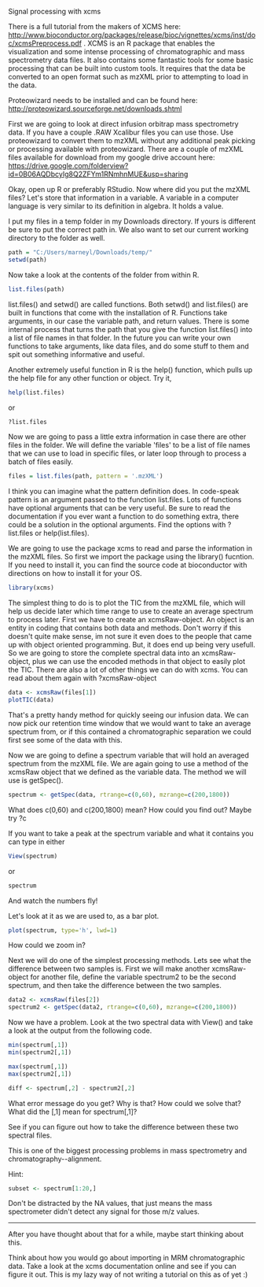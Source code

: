 Signal processing with xcms

There is a full tutorial from the makers of XCMS here: http://www.bioconductor.org/packages/release/bioc/vignettes/xcms/inst/doc/xcmsPreprocess.pdf .  XCMS is an R package that enables the visualization and some intense processing of chromatographic and mass spectrometry data files. It also contains some fantastic tools for some basic processing that can be built into custom tools. It requires that the data be converted to an open format such as mzXML prior to attempting to load in the data.

Proteowizard needs to be installed and can be found here: http://proteowizard.sourceforge.net/downloads.shtml

First we are going to look at direct infusion orbitrap mass spectrometry data. If you have a couple .RAW Xcalibur files you can use those. Use proteowizard to convert them to mzXML without any additional peak picking or processing available with proteowizard. There are a couple of mzXML files available for download from my google drive account here: https://drive.google.com/folderview?id=0B06AQDbcyIg8Q2ZFYm1RNmhnMUE&usp=sharing

Okay, open up R or preferably RStudio. Now where did you put the mzXML files? Let's store that information in a variable. A variable in a computer language is very similar to its definition in algebra. It holds a value.

I put my files in a temp folder in my Downloads directory. If yours is different be sure to put the correct path in. We also want to set our current working directory to the folder as well.

``` R
path = "C:/Users/marneyl/Downloads/temp/"
setwd(path)
```

Now take a look at the contents of the folder from within R.

``` R
list.files(path)
```

list.files() and setwd() are called functions. Both setwd() and list.files() are built in functions that come with the installation of R. Functions take arguments, in our case the variable path, and return values. There is some internal process that turns the path that you give the function list.files() into a list of file names in that folder. In the future you can write your own functions to take arguments, like data files, and do some stuff to them and spit out something informative and useful.

Another extremely useful function in R is the help() function, which pulls up the help file for any other function or object. Try it,

``` R
help(list.files)
```

or

``` R
?list.files
```

Now we are going to pass a little extra information in case there are other files in the folder. We will define the variable 'files' to be a list of file names that we can use to load in specific files, or later loop through to process a batch of files easily.

``` R
files = list.files(path, pattern = '.mzXML')
```

I think you can imagine what the pattern definition does. In code-speak pattern is an argument passed to the function list.files. Lots of functions have optional arguments that can be very useful. Be sure to read the documentation if you ever want a function to do something extra, there could be a solution in the optional arguments. Find the options with ?list.files or help(list.files).

We are going to use the package xcms to read and parse the information in the mzXML files. So first we import the package using the library() fucntion. If you need to install it, you can find the source code at bioconductor with directions on how to install it for your OS.

``` R
library(xcms)
```

The simplest thing to do is to plot the TIC from the mzXML file, which will help us decide later which time range to use to create an average spectrum to process later. First we have to create an xcmsRaw-object. An object is an entity in coding that contains both data and methods. Don't worry if this doesn't quite make sense, im not sure it even does to the people that came up with object oriented programming. But, it does end up being very usefull. So we are going to store the complete spectral data into an xcmsRaw-object, plus we can use the encoded methods in that object to easily plot the TIC. There are also a lot of other things we can do with xcms. You can read about them again with ?xcmsRaw-object

``` R
data <- xcmsRaw(files[1])
plotTIC(data)
```

That's a pretty handy method for quickly seeing our infusion data. We can now pick our retention time window that we would want to take an average spectrum from, or if this contained a chromatographic separation we could first see some of the data with this.

Now we are going to define a spectrum variable that will hold an averaged spectrum from the mzXML file. We are again going to use a method of the xcmsRaw object that we defined as the variable data. The method we will use is getSpec().

``` R
spectrum <- getSpec(data, rtrange=c(0,60), mzrange=c(200,1800))
```

What does c(0,60) and c(200,1800) mean? How could you find out? Maybe try ?c

If you want to take a peak at the spectrum variable and what it contains you can type in either

``` R
View(spectrum)
```
or
``` R
spectrum
```

And watch the numbers fly!

Let's look at it as we are used to, as a bar plot.

``` R
plot(spectrum, type='h', lwd=1)
```

How could we zoom in?

Next we will do one of the simplest processing methods. Lets see what the difference between two samples is. First we will make another xcmsRaw-object for another file, define the variable spectrum2 to be the second spectrum, and then take the difference between the two samples.

``` R
data2 <- xcmsRaw(files[2])
spectrum2 <- getSpec(data2, rtrange=c(0,60), mzrange=c(200,1800))
```

Now we have a problem. Look at the two spectral data with View() and take a look at the output from the following code.

``` R
min(spectrum[,1])
min(spectrum2[,1])

max(spectrum[,1])
max(spectrum2[,1])

diff <- spectrum[,2] - spectrum2[,2]
```

What error message do you get? Why is that? How could we solve that? What did the [,1] mean for spectrum[,1]?

See if you can figure out how to take the difference between these two spectral files.

This is one of the biggest processing problems in mass spectrometry and chromatography--alignment.

Hint:
``` R
subset <- spectrum[1:20,]
```

Don't be distracted by the NA values, that just means the mass spectrometer didn't detect any signal for those m/z values.

----------------------------------------------
After you have thought about that for a while, maybe start thinking about this.

Think about how you would go about importing in MRM chromatographic data. Take a look at the xcms documentation online and see if you can figure it out. This is my lazy way of not writing a tutorial on this as of yet :)
